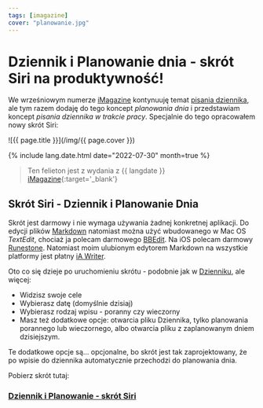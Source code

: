 ```yaml
---
tags: [imagazine]
cover: "planowanie.jpg"
---
```


# Dziennik i Planowanie dnia - skrót Siri na produktywność!

We wrześniowym numerze [iMagazine](/pl/imagazine/) kontynuuję temat [pisania dziennika](/pl/codziennik/), ale tym razem dodaję do tego koncept *planowania dnia* i przedstawiam koncept *pisania dziennika w trakcie pracy*. Specjalnie do tego opracowałem nowy skrót Siri:

<!--More-->

![{{ page.title }}](/img/{{ page.cover }})

{% include lang.date.html date="2022-07-30" month=true %}

> Ten felieton jest z wydania z {{ langdate }} [iMagazine](https://imagazine.pl){:target='_blank'}

## Skrót Siri - Dziennik i Planowanie Dnia

Skrót jest darmowy i nie wymaga używania żadnej konkretnej aplikacji. Do edycji plików [Markdown](/markdown) natomiast można użyć wbudowanego w Mac OS *TextEdit*, chociaż ja polecam darmowego [BBEdit](https://www.barebones.com/products/bbedit/). Na iOS polecam darmowy [Runestone](https://runestone.app). Natomiast moim ulubionym edytorem Markdown na wszystkie platformy jest płatny [iA Writer](https://ia.net/writer).

Oto co się dzieje po uruchomieniu skrótu - podobnie jak w [Dzienniku](/pl/dziennik), ale więcej:

- Widzisz swoje cele
- Wybierasz datę (domyślnie dzisiaj)
- Wybierasz rodzaj wpisu - poranny czy wieczorny
- Masz też dodatkowe opcje: otwarcia pliku Dziennika, tylko planowania porannego lub wieczornego, albo otwarcia pliku z zaplanowanym dniem dzisiejszym.

Te dodatkowe opcje są… opcjonalne, bo skrót jest tak zaprojektowany, że po wpisie do dziennika automatycznie przechodzi do planowania dnia.

Pobierz skrót tutaj:

### [Dziennik i Planowanie - skrót Siri](https://www.icloud.com/shortcuts/6c1e52345eef4d079c3d8ab88a993218)

[n]: https://michael.gratis/nozbe_pl
[np]: https://michael.gratis/nozbepersonal_pl